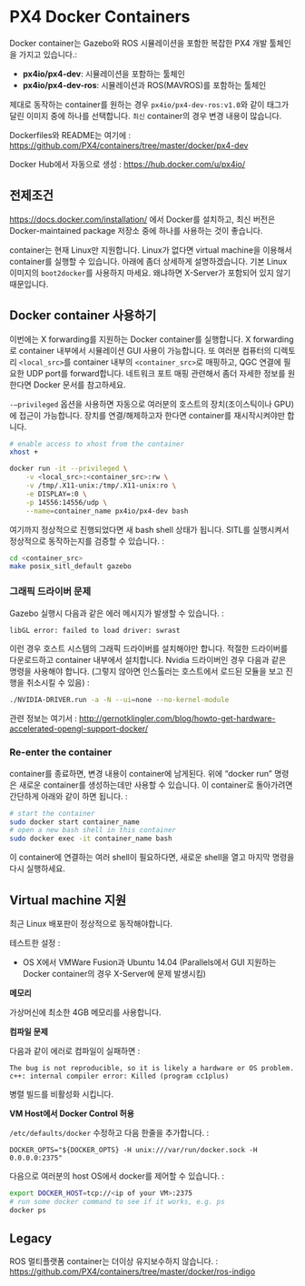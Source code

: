 # PX4 Docker Containers

Docker container는 Gazebo와 ROS 시뮬레이션을 포함한 복잡한 PX4 개발 툴체인을 가지고 있습니다.:

  * **px4io/px4-dev**: 시뮬레이션을 포함하는 툴체인
  * **px4io/px4-dev-ros**: 시뮬레이션과 ROS(MAVROS)를 포함하는 툴체인

제대로 동작하는 container를 원하는 경우 `px4io/px4-dev-ros:v1.0`와 같이 태그가 달린 이미지 중에 하나를 선택합니다. `최신` container의 경우 변경 내용이 많습니다.

Dockerfiles와 README는 여기에 : https://github.com/PX4/containers/tree/master/docker/px4-dev

Docker Hub에서 자동으로 생성 : https://hub.docker.com/u/px4io/

## 전제조건
https://docs.docker.com/installation/ 에서 Docker를 설치하고, 최신 버전은 Docker-maintained package 저장소 중에 하나를 사용하는 것이 좋습니다.

container는 현재 Linux만 지원합니다. Linux가 없다면 virtual machine을 이용해서 container를 실행할 수 있습니다. 아래에 좀더 상세하게 설명하겠습니다. 기본 Linux 이미지의 `boot2docker`를 사용하지 마세요. 왜냐하면 X-Server가 포함되어 있지 않기 때문입니다.

## Docker container 사용하기

이번에는 X forwarding를 지원하는 Docker container를 실행합니다. X forwarding로 container 내부에서 시뮬레이션 GUI 사용이 가능합니다. 또 여러분 컴퓨터의 디렉토리 `<local_src>`를 container 내부의 `<container_src>`로 매핑하고, QGC 연결에 필요한 UDP port를 forward합니다. 네트워크 포트 매핑 관련해서 좀더 자세한 정보를 원한다면 Docker 문서를 참고하세요.

`-–privileged` 옵션을 사용하면 자동으로 여러분의 호스트의 장치(조이스틱이나 GPU)에 접근이 가능합니다. 장치를 연결/해제하고자 한다면 container를 재시작시켜야만 합니다.

```sh
# enable access to xhost from the container
xhost +

docker run -it --privileged \
    -v <local_src>:<container_src>:rw \
    -v /tmp/.X11-unix:/tmp/.X11-unix:ro \
    -e DISPLAY=:0 \
    -p 14556:14556/udp \
    --name=container_name px4io/px4-dev bash
```

여기까지 정상적으로 진행되었다면 새 bash shell 상태가 됩니다. SITL를 실행시켜서 정상적으로 동작하는지를 검증할 수 있습니다. :

```sh
cd <container_src>
make posix_sitl_default gazebo
```

### 그래픽 드라이버 문제

Gazebo 실행시 다음과 같은 에러 메시지가 발생할 수 있습니다. :

```sh
libGL error: failed to load driver: swrast
```

이런 경우 호스트 시스템의 그래픽 드라이버를 설치해야만 합니다. 적절한 드라이버를 다운로드하고 container 내부에서 설치합니다. Nvidia 드라이버인 경우 다음과 같은 명령을 사용해야 합니다. (그렇지 않아면 인스톨러는 호스트에서 로드된 모듈을 보고 진행을 취소시킬 수 있음) :

```sh
./NVIDIA-DRIVER.run -a -N --ui=none --no-kernel-module
```

관련 정보는 여기서 : http://gernotklingler.com/blog/howto-get-hardware-accelerated-opengl-support-docker/

### Re-enter the container

container를 종료하면, 변경 내용이 container에 남게된다. 위에 “docker run” 명령은 새로운 container를 생성하는데만 사용할 수 있습니다. 이 container로 돌아가려면 간단하게 아래와 같이 하면 됩니다. :

```sh
# start the container
sudo docker start container_name
# open a new bash shell in this container
sudo docker exec -it container_name bash
```

이 container에 연결하는 여러 shell이 필요하다면, 새로운 shell을 열고 마지막 명령을 다시 실행하세요.

## Virtual machine 지원

최근 Linux 배포판이 정상적으로 동작해야합니다.

테스트한 설정 :

  * OS X에서 VMWare Fusion과 Ubuntu 14.04 (Parallels에서 GUI 지원하는 Docker container의 경우 X-Server에 문제 발생시킴)

**메모리**

가상머신에 최소한 4GB 메모리를 사용합니다.

**컴파일 문제**

다음과 같이 에러로 컴파일이 실패하면 :

```
The bug is not reproducible, so it is likely a hardware or OS problem.
c++: internal compiler error: Killed (program cc1plus)
```

병렬 빌드를 비활성화 시킵니다.

**VM Host에서 Docker Control 허용**

`/etc/defaults/docker` 수정하고 다음 한줄을 추가합니다. :

```
DOCKER_OPTS="${DOCKER_OPTS} -H unix:///var/run/docker.sock -H 0.0.0.0:2375"
```

다음으로 여러분의 host OS에서 docker를 제어할 수 있습니다. :

```sh
export DOCKER_HOST=tcp://<ip of your VM>:2375
# run some docker command to see if it works, e.g. ps
docker ps
```

## Legacy

ROS 멀티플랫폼 container는 더이상 유지보수하지 않습니다. :
 https://github.com/PX4/containers/tree/master/docker/ros-indigo
